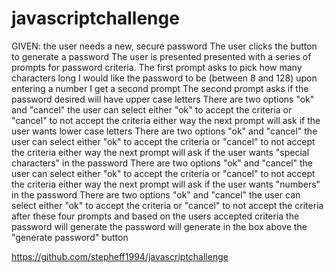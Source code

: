 # javascriptchallenge
GIVEN: the user needs a new, secure password
The user clicks the button to generate a password 
The user is presented presented with a series of prompts for password criteria.
The first prompt asks to pick how many characters long I would like the password to be (between 8 and 128)
upon entering a number I get a second prompt
The second prompt asks if the password desired will have upper case letters
There are two options "ok" and "cancel" 
the user can select either "ok" to accept the criteria or "cancel" to not accept the criteria 
either way the next prompt will ask if the user wants lower case letters
There are two options "ok" and "cancel" 
the user can select either "ok" to accept the criteria or "cancel" to not accept the criteria 
either way the next prompt will ask if the user wants "special characters" in the password 
There are two options "ok" and "cancel" 
the user can select either "ok" to accept the criteria or "cancel" to not accept the criteria 
either way the next prompt will ask if the user wants "numbers" in the password 
There are two options "ok" and "cancel" 
the user can select either "ok" to accept the criteria or "cancel" to not accept the criteria 
after these four prompts and based on the users accepted criteria the password will generate
the password will generate in the box above the "generate password" button

https://github.com/stepheff1994/javascriptchallenge


